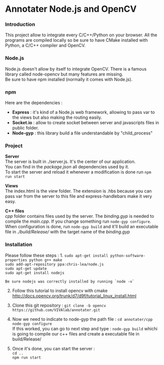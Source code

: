# Annotater Node.js and OpenCV

### Introduction
This project allow to integrate every C/C++/Python on your browser. 
All the programs are compiled locally so be sure to have CMake installed with Python, a C/C++ compiler and OpenCV. 

### Node.js 
Node.js doesn't allow by itself to integrate OpenCV. There is a famous library called node-opencv but many features are missing.  
Be sure to have npm installed (normally it comes with Node.js).  

### npm
Here are the dependencies :  
- **Express** : it's kind of a Node.js web framework, allowing to pass var to the views but also making the routing easily.
- **Socket.io** : allow to create socket between server and javascripts files in public folder.
- **Node-gyp** : this library build a file understandable by "child_process"

### Project
**Server**  
The server is built in ./server.js. It's the center of our application.  
You can find in the _package.json_ all dependencies used by it.  
To start the server and reload it whenever a modification is done run `npm run start`  

**Views**  
The index.html is the _view_ folder. The extension is .hbs because you can pass var from the server to this file and express-handlebars make it very easy.

**C++ files**  
_cpp_ folder contains files used by the server. The _binding.gyp_ is needed to compile the _main.cpp_. If you change something run `node-gyp configure`. When configuration is done, run `node-gyp build` and it'll build an executable file in _./build/Release/_ with the target name of the _binding.gyp_
 
 
### Installation
Please follow these steps :
1. 
    `sudo apt-get install python-software-properties python g++ make`  
    `sudo add-apt-repository ppa:chris-lea/node.js`  
    `sudo apt-get update`  
    `sudo apt-get install nodejs`  

    Be sure nodejs was correctly installed by running `node -v`
 
2. Follow this tutorial to install opencv with cmake http://docs.opencv.org/trunk/d7/d9f/tutorial_linux_install.html

3. Clone this git repository : `git clone -b opencv https://github.com/VIVAlab/annotater.git`  

4. Now we need to indicate to node-gyp the path file :
    `cd annotater/cpp`  
    `node-gyp configure`  
    If this worked, you can go to next step and type :
    `node-gyp build` whichi is going to compile our c++ files and create a executable file in build/Release/
    
5. Once it's done, you can start the server :  
    `cd ..`  
    `npm run start`
